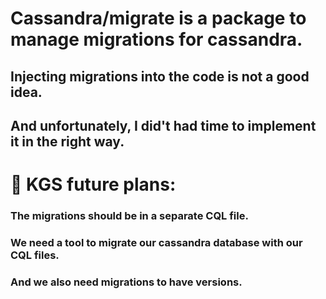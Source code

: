 # Cassandra/migrate is a package to manage migrations for cassandra.

## Injecting migrations into the code is not a good idea.
## And unfortunately, I did't had time to implement it in the right way.



# 🤔 KGS future plans:
### The migrations should be in a separate CQL file.
### We need a tool to migrate our cassandra database with our CQL files.
### And we also need migrations to have versions.
